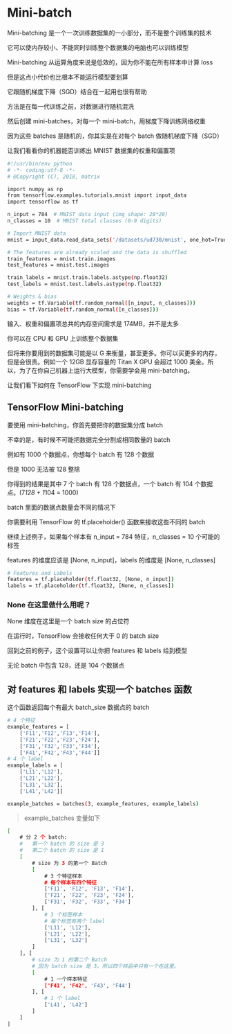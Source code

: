 # Mini-batch

Mini-batching 是一个一次训练数据集的一小部分，而不是整个训练集的技术

它可以使内存较小、不能同时训练整个数据集的电脑也可以训练模型

Mini-batching 从运算角度来说是低效的，因为你不能在所有样本中计算 loss

但是这点小代价也比根本不能运行模型要划算

它跟随机梯度下降（SGD）结合在一起用也很有帮助

方法是在每一代训练之前，对数据进行随机混洗

然后创建 mini-batches，对每一个 mini-batch，用梯度下降训练网络权重

因为这些 batches 是随机的，你其实是在对每个 batch 做随机梯度下降（SGD）

让我们看看你的机器能否训练出 MNIST 数据集的权重和偏置项

```bash
#!/usr/bin/env python
# -*- coding:utf-8 -*-
# @Copyright (C), 2018, matrix

import numpy as np
from tensorflow.examples.tutorials.mnist import input_data
import tensorflow as tf

n_input = 784  # MNIST data input (img shape: 28*28)
n_classes = 10  # MNIST total classes (0-9 digits)

# Import MNIST data
mnist = input_data.read_data_sets('/datasets/ud730/mnist', one_hot=True)

# The features are already scaled and the data is shuffled
train_features = mnist.train.images
test_features = mnist.test.images

train_labels = mnist.train.labels.astype(np.float32)
test_labels = mnist.test.labels.astype(np.float32)

# Weights & bias
weights = tf.Variable(tf.random_normal([n_input, n_classes]))
bias = tf.Variable(tf.random_normal([n_classes]))
```

输入、权重和偏置项总共的内存空间需求是 174MB，并不是太多

你可以在 CPU 和 GPU 上训练整个数据集

但将来你要用到的数据集可能是以 G 来衡量，甚至更多。你可以买更多的内存，但是会很贵。例如一个 12GB 显存容量的 Titan X GPU 会超过 1000 美金。所以，为了在你自己机器上运行大模型，你需要学会用 mini-batching。

让我们看下如何在 TensorFlow 下实现 mini-batching

## TensorFlow Mini-batching

要使用 mini-batching，你首先要把你的数据集分成 batch

不幸的是，有时候不可能把数据完全分割成相同数量的 batch

例如有 1000 个数据点，你想每个 batch 有 128 个数据

但是 1000 无法被 128 整除

你得到的结果是其中 7 个 batch 有 128 个数据点，一个 batch 有 104 个数据点。(7*128 + 1*104 = 1000)

batch 里面的数据点数量会不同的情况下

你需要利用 TensorFlow 的 tf.placeholder() 函数来接收这些不同的 batch

继续上述例子，如果每个样本有 n_input = 784 特征，n_classes = 10 个可能的标签

features 的维度应该是 [None, n_input]，labels 的维度是 [None, n_classes]

```bash
# Features and Labels
features = tf.placeholder(tf.float32, [None, n_input])
labels = tf.placeholder(tf.float32, [None, n_classes])
```

### None 在这里做什么用呢？

None 维度在这里是一个 batch size 的占位符

在运行时，TensorFlow 会接收任何大于 0 的 batch size

回到之前的例子，这个设置可以让你把 features 和 labels 给到模型

无论 batch 中包含 128，还是 104 个数据点


## 对 features 和 labels 实现一个 batches 函数

这个函数返回每个有最大 batch_size 数据点的 batch

```bash
# 4 个特征
example_features = [
    ['F11','F12','F13','F14'],
    ['F21','F22','F23','F24'],
    ['F31','F32','F33','F34'],
    ['F41','F42','F43','F44']]
# 4 个 label
example_labels = [
    ['L11','L12'],
    ['L21','L22'],
    ['L31','L32'],
    ['L41','L42']]

example_batches = batches(3, example_features, example_labels)
```

>example_batches 变量如下

```bash
[
    # 分 2 个 batch:
    #   第一个 batch 的 size 是 3
    #   第二个 batch 的 size 是 1
    [
        # size 为 3 的第一个 Batch
        [
            # 3 个特征样本
            # 每个样本有四个特征
            ['F11', 'F12', 'F13', 'F14'],
            ['F21', 'F22', 'F23', 'F24'],
            ['F31', 'F32', 'F33', 'F34']
        ], [
            # 3 个标签样本
            # 每个标签有两个 label
            ['L11', 'L12'],
            ['L21', 'L22'],
            ['L31', 'L32']
        ]
    ], [
        # size 为 1 的第二个 Batch 
        # 因为 batch size 是 3。所以四个样品中只有一个在这里。
        [
            # 1 一个样本特征
            ['F41', 'F42', 'F43', 'F44']
        ], [
            # 1 个 label
            ['L41', 'L42']
        ]
    ]
]
```
